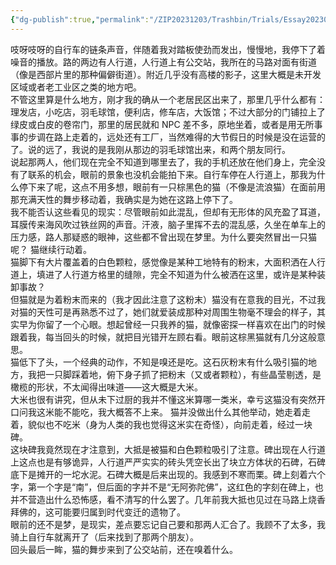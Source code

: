 ```yaml
---
{"dg-publish":true,"permalink":"/ZIP20231203/Trashbin/Trials/Essay20230930/","title":"230930","tags":["fiction"],"created":"","updated":""}
---
```


吱呀吱呀的自行车的链条声音，伴随着我对踏板使劲而发出，慢慢地，我停下了着噪音的播放。路的两边有人行道，人行道上有公交站，我所在的马路对面有街道（像是西部片里的那种偏僻街道）。附近几乎没有高楼的影子，这里大概是未开发区域或者老工业区之类的地方吧。  
不管这里算是什么地方，刚才我的确从一个老居民区出来了，那里几乎什么都有：理发店，小吃店，羽毛球馆，便利店，修车店，大饭馆；不过大部分的门铺拉上了绿皮或白皮的卷帘门，那里的居民就和 NPC 差不多，原地坐着，或者是用无所事事的步调在路上走着的，远处还有工厂，当然难得的大节假日的时候是没在运营的了。说的远了，我说的是我刚从那边的羽毛球馆出来，和两个朋友同行。  
说起那两人，他们现在完全不知道到哪里去了，我的手机还放在他们身上，完全没有了联系的机会，眼前的景象也没机会能拍下来。自行车停在人行道上，那我为什么停下来了呢，这点不用多想，眼前有一只棕黑色的猫（不像是流浪猫）在面前用那充满天性的舞步移动着，我确实是为她在这路上停下了。  
我不能否认这些看见的现实：尽管眼前如此混乱，但却有无形体的风充盈了耳道，耳膜传来海风吹过铁丝网的声音。汗液，脑子里挥不去的混乱感，久坐在单车上的压力感，路人那疑惑的眼神，这些都不曾出现在梦里。为什么要突然冒出一只猫呢？
猫继续行动着。  
猫脚下有大片覆盖着的白色颗粒，感觉像是某种工地特有的粉末，大面积洒在人行道上，填进了人行道方格里的缝隙，完全不知道为什么被洒在这里，或许是某种装卸事故？  
但猫就是为着粉末而来的（我才因此注意了这粉末）猫没有在意我的目光，不过我对猫的天性可是再熟悉不过了，她们就爱装成那种对周围生物毫不理会的样子，其实早为你留了一个心眼。想起曾经一只我养的猫，就像密探一样喜欢在出门的时候跟着我，每当回头的时候，就把目光错开左顾右看。眼前这棕黑猫就有几分这般意思。  
猫低下了头，一个经典的动作，不知是嗅还是吃。这石灰粉末有什么吸引猫的地方，我把一只脚踩着地，俯下身子抓了把粉末（又或者颗粒），有些晶莹剔透，是橄榄的形状，不太闻得出味道——这大概是大米。  
大米也很有讲究，但从未下过厨的我并不懂这米算哪一类米，幸亏这猫没有突然开口问我这米能不能吃，我大概答不上来。  猫并没做出什么其他举动，她走着走着，貌似也不吃米（身为人类的我也觉得这米实在奇怪），向前走着，经过一块碑。  
这块碑我竟然现在才注意到，大抵是被猫和白色颗粒吸引了注意。碑出现在人行道上这点也是有够诡异，人行道严严实实的砖头凭空长出了块立方体状的石碑，石碑底下是摊开的一坨水泥。石碑大概是后来出现的。我感到不寒而栗。碑上刻着六个字，第一个字是“南”，但后面的字并不是“无阿弥陀佛”，这红色的字刻在碑上，也并不营造出什么恐怖感，看不清写的什么罢了。几年前我大抵也见过在马路上烧香拜佛的，这可能要归属到时代变迁的遗物了。  
眼前的还不是梦，是现实，差点要忘记自己要和那两人汇合了。我顾不了太多，我骑上自行车就离开了（后来找到了那两个朋友）。  
回头最后一眸，猫的舞步来到了公交站前，还在嗅着什么。